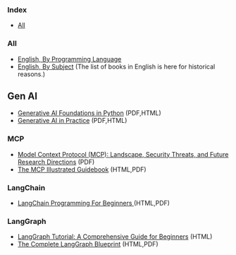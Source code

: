 ### Index

* [All](#all)


### All

* [English, By Programming Language](free-programming-books-langs.md)
* [English, By Subject](free-programming-books-subjects.md)
  (The list of books in English is here for historical reasons.)


## Gen AI

* [Generative AI Foundations in Python](https://d15k2d11r6t6rl.cloudfront.net/pub/40qd/gy9g2422/rk0/66s/hxt/Free%20PDF%20-%20Generative%20AI%20Foundations%20in%20Python.pdf) (PDF,HTML)
* [Generative AI in Practice](https://www.hamdoun.info/wp-content/uploads/2024/09/Generative-AI-in-Practice-100-Amazing-Ways-Generative-Artificial-Intelligence-is-Changing-Business-.pdf) (PDF,HTML)


### MCP

* [Model Context Protocol (MCP): Landscape, Security Threats, and Future Research Directions](https://xinyi-hou.github.io/files/hou2025mcp.pdf) (PDF)
* [The MCP Illustrated Guidebook](https://blog.dailydoseofds.com/p/the-mcp-illustrated-guidebook) (HTML,PDF)


### LangChain

* [LangChain Programming For Beginners ](https://www.scribd.com/document/888213673/LangChain-programming-for-Beginners) (HTML,PDF)


### LangGraph

* [LangGraph Tutorial: A Comprehensive Guide for Beginners](https://blog.futuresmart.ai/langgraph-tutorial-for-beginners) (HTML)
* [The Complete LangGraph Blueprint](https://www.scribd.com/document/898428369/The-Complete-LangGraph-Blueprint-Build-50-AI-Agents-for-Business-Success-Karanja-Maina-James-Z-Library) (HTML,PDF)

